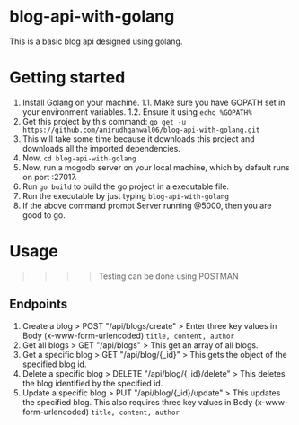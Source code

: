 # blog-api-with-golang
This is a basic blog api designed using golang.

# Getting started
1. Install Golang on your machine.
  1.1. Make sure you have GOPATH set in your environment variables.
  1.2. Ensure it using `echo %GOPATH%`
2. Get this project by this command: `go get -u https://github.com/anirudhganwal06/blog-api-with-golang.git`
3. This will take some time because it downloads this project and downloads all the imported dependencies.
4. Now, `cd blog-api-with-golang`
5. Now, run a mogodb server on your local machine, which by default runs on port :27017.
6. Run `go build` to build the go project in a executable file.
7. Run the executable by just typing `blog-api-with-golang`
8. If the above command prompt Server running @5000, then you are good to go.

# Usage

>>>> Testing can be done using POSTMAN

## Endpoints
1. Create a blog > POST "/api/blogs/create" > Enter three key values in Body (x-www-form-urlencoded) `title, content, author`
2. Get all blogs > GET "/api/blogs" > This get an array of all blogs.
3. Get a specific blog > GET "/api/blog/{_id}" > This gets the object of the specified blog id.
4. Delete a specific blog > DELETE "/api/blog/{_id}/delete" > This deletes the blog identified by the specified id. 
5. Update a specific blog > PUT "/api/blog/{_id}/update" > This updates the specified blog. This also requires three key values in Body (x-www-form-urlencoded) `title, content, author`
